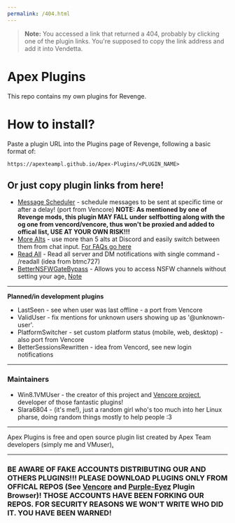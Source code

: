 ```yaml
---
permalink: /404.html
---
```

> **Note:** You accessed a link that returned a 404, probably by clicking one of the plugin links. You're supposed to copy the link address and add it into Vendetta.

# Apex Plugins
This repo contains my own plugins for Revenge.

# How to install?
Paste a plugin URL into the Plugins page of Revenge, following a basic format of:
```
https://apexteampl.github.io/Apex-Plugins/<PLUGIN_NAME>
```
## Or just copy plugin links from here!
- [Message Scheduler](https://apexteampl.github.io/Apex-Plugins/messageScheduler/) - schedule messages to be sent at specific time or after a delay! (port from Vencore) **NOTE: As mentioned by one of Revenge mods, this plugin MAY FALL under selfbotting along with the og one from vencord/vencore, thus won't be proxied and added to offical list, USE AT YOUR OWN RISK!!!**
- [More Alts](https://apexteampl.github.io/Apex-Plugins/MoreAlts/) - use more than 5 alts at Discord and easily switch between them from chat input. [For FAQs go here](https://github.com/ApexTeamPL/Apex-Plugins/wiki/MoreAlts)
- [Read All](https://apexteampl.github.io/Apex-Plugins/ReadAll) - Read all server and DM notifications with single command - /readall (idea from btmc727)
- [BetterNSFWGateBypass](https://apexteampl.github.io/Apex-Plugins/nsfwbypass) - Allows you to access NSFW channels without setting your age[.](https://m.youtube.com/watch?v=xvFZjo5PgG0) [Note](https://github.com/ApexTeamPL/Apex-Plugins/tree/master/docs/nsfwbypass)

__ __

**Planned/in development plugins**
- LastSeen - see when user was last offline - a port from Vencore
- ValidUser - fix mentions for unknown users showing up as '@unknown-user'.
- PlatformSwitcher - set custom platform status (mobile, web, desktop) - also port from Vencore
- BetterSessionsRewritten - idea from Vencord, see new login notifications

__ __

###  Maintainers
- Win8.1VMUser - the creator of this project and [Vencore project](https://github.com/ApexTeamPL/Vencore), developer of those fantastic plugins!
- Slara6804 - (it's me!), just a random girl who's too much into her Linux pharse, doing random things mostly to help people :3
__ __

Apex Plugins is free and open source plugin list created by Apex Team developers (simply me and VMuser)[.](https://m.youtube.com/watch?v=xvFZjo5PgG0)

__ __

### BE AWARE OF FAKE ACCOUNTS DISTRIBUTING OUR AND OTHERS PLUGINS!!! PLEASE DOWNLOAD PLUGINS ONLY FROM OFFICAL REPOS (See [Vencore](https://raw.githubusercontent.com/ApexTeamPL/Plugins-List/refs/heads/main/offical-plugins.json) and [Purple-Eyez](https://plugins-list.pages.dev/) Plugin Browser)! THOSE ACCOUNTS HAVE BEEN FORKING OUR REPOS. FOR SECURITY REASONS WE WON'T WRITE WHO DID IT. YOU HAVE BEEN WARNED!
